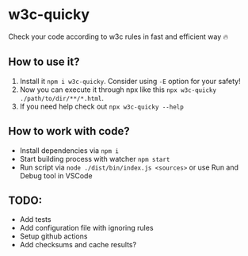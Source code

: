 # w3c-quicky

Check your code according to w3c rules in fast and efficient way 🔥

## How to use it?

1. Install it `npm i w3c-quicky`. Consider using `-E` option for your safety!
2. Now you can execute it through npx like this `npx w3c-quicky ./path/to/dir/**/*.html`.
3. If you need help check out `npx w3c-quicky --help`

## How to work with code?

- Install dependencies via `npm i`
- Start building process with watcher `npm start`
- Run script via `node ./dist/bin/index.js <sources>` or use Run and Debug tool in VSCode

## TODO:

- Add tests
- Add configuration file with ignoring rules
- Setup github actions
- Add checksums and cache results?
